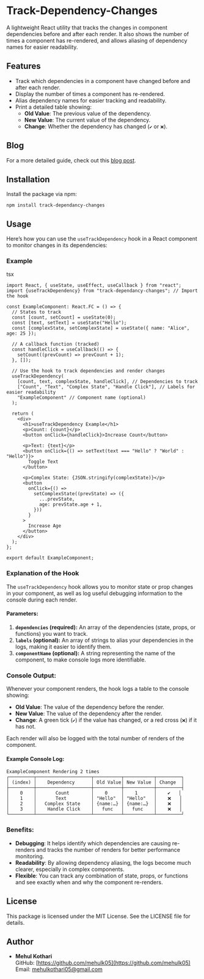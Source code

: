 # Track-Dependency-Changes

A lightweight React utility that tracks the changes in component dependencies before and after each render. It also shows the number of times a component has re-rendered, and allows aliasing of dependency names for easier readability.

## Features

-   Track which dependencies in a component have changed before and after each render.
-   Display the number of times a component has re-rendered.
-   Alias dependency names for easier tracking and readability.
-   Print a detailed table showing:
    -   **Old Value**: The previous value of the dependency.
    -   **New Value**: The current value of the dependency.
    -   **Change**: Whether the dependency has changed (`✔️` or `❌`).

## Blog

For a more detailed guide, check out this [blog post](https://medium.com/@mehul-kothari/a-detailed-guide-to-the-mk-track-dependency-changes-package-tracking-dependency-changes-in-react-5e488bde43a9).

## Installation

Install the package via npm:


`npm install track-dependancy-changes `

## Usage

Here’s how you can use the `useTrackDependency` hook in a React component to monitor changes in its dependencies:

### Example

tsx

```
import React, { useState, useEffect, useCallback } from "react";
import {useTrackDependency} from "track-dependancy-changes"; // Import the hook

const ExampleComponent: React.FC = () => {
  // States to track
  const [count, setCount] = useState(0);
  const [text, setText] = useState("Hello");
  const [complexState, setComplexState] = useState({ name: "Alice", age: 25 });

  // A callback function (tracked)
  const handleClick = useCallback(() => {
    setCount((prevCount) => prevCount + 1);
  }, []);

  // Use the hook to track dependencies and render changes
  useTrackDependency(
    [count, text, complexState, handleClick], // Dependencies to track
    ["Count", "Text", "Complex State", "Handle Click"], // Labels for easier readability
    "ExampleComponent" // Component name (optional)
  );

  return (
    <div>
      <h1>useTrackDependency Example</h1>
      <p>Count: {count}</p>
      <button onClick={handleClick}>Increase Count</button>

      <p>Text: {text}</p>
      <button onClick={() => setText(text === "Hello" ? "World" : "Hello")}>
        Toggle Text
      </button>

      <p>Complex State: {JSON.stringify(complexState)}</p>
      <button
        onClick={() =>
          setComplexState((prevState) => ({
            ...prevState,
            age: prevState.age + 1,
          }))
        }
      >
        Increase Age
      </button>
    </div>
  );
};

export default ExampleComponent;

```

### Explanation of the Hook

The `useTrackDependency` hook allows you to monitor state or prop changes in your component, as well as log useful debugging information to the console during each render.

#### Parameters:

1.  **`dependencies` (required):** An array of the dependencies (state, props, or functions) you want to track.
2.  **`labels` (optional):** An array of strings to alias your dependencies in the logs, making it easier to identify them.
3.  **`componentName` (optional):** A string representing the name of the component, to make console logs more identifiable.

### Console Output:

Whenever your component renders, the hook logs a table to the console showing:

-   **Old Value**: The value of the dependency before the render.
-   **New Value**: The value of the dependency after the render.
-   **Change**: A green tick (`✔️`) if the value has changed, or a red cross (`❌`) if it has not.

Each render will also be logged with the total number of renders of the component.

#### Example Console Log:

```
ExampleComponent Rendering 2 times
┌─────────┬────────────────────┬──────────┬───────────┬─────────┐
│ (index) │    Dependency      │ Old Value│ New Value │ Change  │
├─────────┼────────────────────┼──────────┼───────────┼─────────┤
│    0    │       Count        │    0     │    1      │    ✔️   │
│    1    │       Text         │ "Hello"  │ "Hello"   │    ❌   │
│    2    │   Complex State    │ {name:…} │ {name:…}  │    ❌   │
│    3    │    Handle Click    │   func   │   func    │    ❌   │ 
└─────────┴────────────────────┴──────────┴───────────┴─────────┘
```

### Benefits:

-   **Debugging**: It helps identify which dependencies are causing re-renders and tracks the number of renders for better performance monitoring.
-   **Readability**: By allowing dependency aliasing, the logs become much clearer, especially in complex components.
-   **Flexible**: You can track any combination of state, props, or functions and see exactly when and why the component re-renders.

## License

This package is licensed under the MIT License. See the LICENSE file for details.

## Author

-   **Mehul Kothari**  
    GitHub: [https://github.com/mehulk05](https://github.com/mehulk05)  
    Email: mehulkothari05@gmail.com